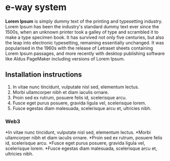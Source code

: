 # e-way system
**Lorem Ipsum** is simply dummy text of the printing and typesetting industry. Lorem Ipsum has been the industry's standard dummy text ever since the 1500s, when an unknown printer took a galley of type and scrambled it to make a type specimen book. It has survived not only five centuries, but also the leap into electronic typesetting, remaining essentially unchanged. It was popularised in the 1960s with the release of Letraset sheets containing Lorem Ipsum passages, and more recently with desktop publishing software like Aldus PageMaker including versions of Lorem Ipsum.
## Installation instructions
1. In vitae nunc tincidunt, vulputate nisl sed, elementum lectus.
2. Morbi ullamcorper nibh et diam iaculis ornare.
3. Proin sed ex rutrum, posuere felis id, scelerisque arcu.
4. Fusce eget purus posuere, gravida ligula vel, scelerisque lorem.
5. Fusce egestas diam malesuada, scelerisque arcu et, ultricies nibh.
### Web3
*In vitae nunc tincidunt, vulputate nisl sed, elementum lectus.
*Morbi ullamcorper nibh et diam iaculis ornare.
*Proin sed ex rutrum, posuere felis id, scelerisque arcu.
*Fusce eget purus posuere, gravida ligula vel, scelerisque lorem.
*Fusce egestas diam malesuada, scelerisque arcu et, ultricies nibh.
